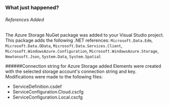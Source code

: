 ### What just happened?

###### References Added

The Azure Storage NuGet package was added to your Visual Studio project.  
This package adds the following .NET references: `Microsoft.Data.Edm`, `Microsoft.Data.OData`, `Microsoft.Data.Services.Client`, `Microsoft.WindowsAzure.Configuration`, `Microsoft.WindowsAzure.Storage`, `Newtonsoft.Json`, `System.Data`, `System.Spatial`

######Connection string for Azure Storage added 
Elements were created with the selected storage account's connection string and key. Modifications were made to the following files:

- ServiceDefinition.csdef
- ServiceConfiguration.Cloud.cscfg
- ServiceConfiguration.Local.cscfg

